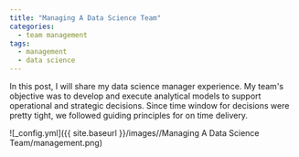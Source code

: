 ```yaml
---
title: "Managing A Data Science Team"
categories:
  - team management
tags:
  - management
  - data science
--- 
```


In this post, I will share my data science manager experience. My team's objective
was to develop and execute analytical models to support operational and
strategic decisions. Since time window for decisions were pretty tight,
we followed guiding principles for on time delivery. 

![_config.yml]({{ site.baseurl }}/images//Managing A Data Science Team/management.png)
